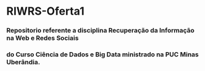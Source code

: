 # RIWRS-Oferta1
### Repositorio referente a  disciplina Recuperação da Informação na Web e Redes Sociais
### do Curso Ciência de Dados e Big Data ministrado na PUC Minas Uberândia.
